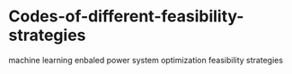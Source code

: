 # Codes-of-different-feasibility-strategies
machine learning enbaled power system optimization feasibility strategies
